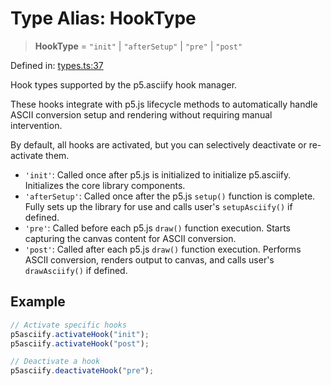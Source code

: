 # Type Alias: HookType

> **HookType** = `"init"` \| `"afterSetup"` \| `"pre"` \| `"post"`

Defined in: [types.ts:37](https://github.com/humanbydefinition/p5.asciify/blob/e388e858755b4fb844e13d1aa48ab2d219cb215c/src/lib/types.ts#L37)

Hook types supported by the p5.asciify hook manager.

These hooks integrate with p5.js lifecycle methods to automatically handle
ASCII conversion setup and rendering without requiring manual intervention.

By default, all hooks are activated, but you can selectively deactivate or re-activate them.

- `'init'`: Called once after p5.js is initialized to initialize p5.asciify.
  Initializes the core library components.
- `'afterSetup'`: Called once after the p5.js `setup()` function is complete.
  Fully sets up the library for use and calls user's `setupAsciify()` if defined.
- `'pre'`: Called before each p5.js `draw()` function execution.
  Starts capturing the canvas content for ASCII conversion.
- `'post'`: Called after each p5.js `draw()` function execution.
  Performs ASCII conversion, renders output to canvas, and calls user's `drawAsciify()` if defined.

## Example

```typescript
// Activate specific hooks
p5asciify.activateHook("init");
p5asciify.activateHook("post");

// Deactivate a hook
p5asciify.deactivateHook("pre");
```
